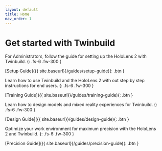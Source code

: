 ```yaml
---
layout: default
title: Home
nav_order: 1
---
```


# Get started with Twinbuild

For Administrators, follow the guide for setting up the HoloLens 2 with Twinbuild.
{: .fs-6 .fw-300 }

[Setup Guide]({{ site.baseurl}}/guides/setup-guide){: .btn }

Learn how to use Twinbuild and the HoloLens 2 with out step by step instructions for end users.
{: .fs-6 .fw-300 }

[Training Guide]({{ site.baseurl}}/guides/training-guide){: .btn }

Learn how to design models and mixed reality experiences for Twinbuild.
{: .fs-6 .fw-300 }

[Design Guide]({{ site.baseurl}}/guides/design-guide){: .btn }

Optimize your work environment for maximum precision with the HoloLens 2 and Twinbuild.
{: .fs-6 .fw-300 }

[Precision Guide]({{ site.baseurl}}/guides/precision-guide){: .btn }
